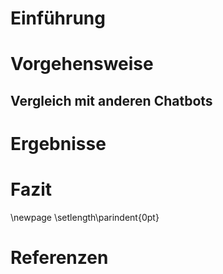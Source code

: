 # Einführung

# Vorgehensweise

## Vergleich mit anderen Chatbots

# Ergebnisse

# Fazit

\newpage \setlength\parindent{0pt}

# Referenzen

